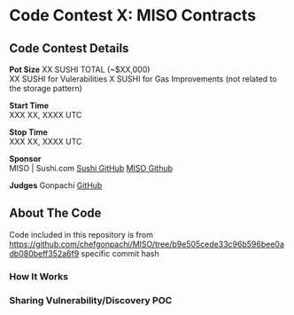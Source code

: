 # Code Contest X: MISO Contracts 
## Code Contest Details
**Pot Size**
XX SUSHI TOTAL (~$XX,000)  
XX SUSHI for Vulerabilities
X SUSHI for Gas Improvements (not related to the storage pattern)

**Start Time**  
XXX XX, XXXX UTC

**Stop Time**   
XXX XX, XXXX UTC  
  
**Sponsor**  
MISO | Sushi.com
[Sushi GitHub](https://github.com/sushiswap/)
[MISO Github](https://github.com/chefgonpachi/MISO/)

**Judges**
Gonpachi
[GitHub](https://github.com/chefgonpachi)

## About The Code 
Code included in this repository is from https://github.com/chefgonpachi/MISO/tree/b9e505cede33c96b596bee0adb080beff352a6f9 specific commit hash


### How It Works


### Sharing Vulnerability/Discovery POC
